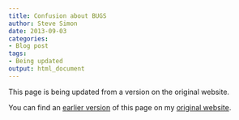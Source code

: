 ```yaml
---
title: Confusion about BUGS
author: Steve Simon
date: 2013-09-03
categories:
- Blog post
tags:
- Being updated
output: html_document
---
```


This page is being updated from a version on the original website.

<!---More--->

You can find an [earlier version](http://www.pmean.com/13/confusion.html) of this page on my [original website](http://www.pmean.com/original_site.html).
